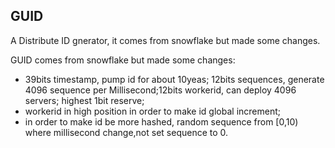 ## GUID
A Distribute ID gnerator, it comes from snowflake but made some changes.

GUID comes from snowflake but made some changes:  

* 39bits timestamp, pump id for about 10yeas; 12bits sequences, generate 4096 sequence per Millisecond;12bits workerid, can deploy 4096 servers; highest 1bit reserve;  
* workerid in high position in order to make id global increment;  
* in order to make id be more hashed, random sequence from [0,10) where millisecond change,not set sequence to 0.
